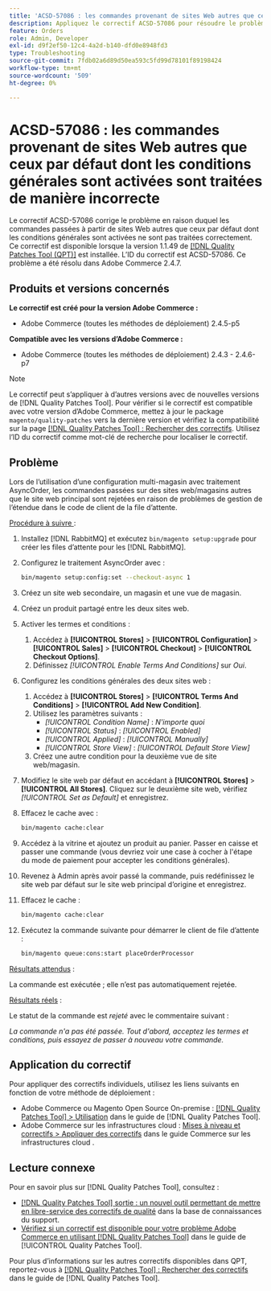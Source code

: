 ```yaml
---
title: 'ACSD-57086 : les commandes provenant de sites Web autres que ceux par défaut dont les conditions générales sont activées sont traitées de manière incorrecte'
description: Appliquez le correctif ACSD-57086 pour résoudre le problème d’Adobe Commerce en raison duquel les commandes passées à partir de sites web autres que ceux par défaut dont les conditions générales sont activées ne sont pas traitées correctement.
feature: Orders
role: Admin, Developer
exl-id: d9f2ef50-12c4-4a2d-b140-dfd0e8948fd3
type: Troubleshooting
source-git-commit: 7fdb02a6d89d50ea593c5fd99d78101f89198424
workflow-type: tm+mt
source-wordcount: '509'
ht-degree: 0%

---
```


# ACSD-57086 : les commandes provenant de sites Web autres que ceux par défaut dont les conditions générales sont activées sont traitées de manière incorrecte

Le correctif ACSD-57086 corrige le problème en raison duquel les commandes passées à partir de sites Web autres que ceux par défaut dont les conditions générales sont activées ne sont pas traitées correctement. Ce correctif est disponible lorsque la version 1.1.49 de [[!DNL Quality Patches Tool (QPT)]](https://experienceleague.adobe.com/fr/docs/commerce-operations/tools/quality-patches-tool/quality-patches-tool-to-self-serve-quality-patches) est installée. L’ID du correctif est ACSD-57086. Ce problème a été résolu dans Adobe Commerce 2.4.7.

## Produits et versions concernés

**Le correctif est créé pour la version Adobe Commerce :**

* Adobe Commerce (toutes les méthodes de déploiement) 2.4.5-p5

**Compatible avec les versions d’Adobe Commerce :**

* Adobe Commerce (toutes les méthodes de déploiement) 2.4.3 - 2.4.6-p7

>[!NOTE]
>
>Le correctif peut s’appliquer à d’autres versions avec de nouvelles versions de [!DNL Quality Patches Tool]. Pour vérifier si le correctif est compatible avec votre version d’Adobe Commerce, mettez à jour le package `magento/quality-patches` vers la dernière version et vérifiez la compatibilité sur la page [[!DNL Quality Patches Tool] : Rechercher des correctifs](https://experienceleague.adobe.com/tools/commerce-quality-patches/index.html?lang=fr). Utilisez l’ID du correctif comme mot-clé de recherche pour localiser le correctif.

## Problème

Lors de l’utilisation d’une configuration multi-magasin avec traitement AsyncOrder, les commandes passées sur des sites web/magasins autres que le site web principal sont rejetées en raison de problèmes de gestion de l’étendue dans le code de client de la file d’attente.

<u>Procédure à suivre </u> :

1. Installez [!DNL RabbitMQ] et exécutez `bin/magento setup:upgrade` pour créer les files d’attente pour les [!DNL RabbitMQ].
1. Configurez le traitement AsyncOrder avec :

   ```bash
   bin/magento setup:config:set --checkout-async 1
   ```

1. Créez un site web secondaire, un magasin et une vue de magasin.
1. Créez un produit partagé entre les deux sites web.
1. Activer les termes et conditions :
   1. Accédez à **[!UICONTROL Stores]** > **[!UICONTROL Configuration]** > **[!UICONTROL Sales]** > **[!UICONTROL Checkout]** > **[!UICONTROL Checkout Options]**.
   1. Définissez *[!UICONTROL Enable Terms And Conditions]* sur *Oui*.
1. Configurez les conditions générales des deux sites web :
   1. Accédez à **[!UICONTROL Stores]** > **[!UICONTROL Terms And Conditions]** > **[!UICONTROL Add New Condition]**.
   1. Utilisez les paramètres suivants :
      * *[!UICONTROL Condition Name]* : *N&#39;importe quoi*
      * *[!UICONTROL Status]* : *[!UICONTROL Enabled]*
      * *[!UICONTROL Applied]* : *[!UICONTROL Manually]*
      * *[!UICONTROL Store View]* : *[!UICONTROL Default Store View]*
   1. Créez une autre condition pour la deuxième vue de site web/magasin.
1. Modifiez le site web par défaut en accédant à **[!UICONTROL Stores]** > **[!UICONTROL All Stores]**. Cliquez sur le deuxième site web, vérifiez *[!UICONTROL Set as Default]* et enregistrez.
1. Effacez le cache avec :

   ```bash
   bin/magento cache:clear
   ```

1. Accédez à la vitrine et ajoutez un produit au panier. Passer en caisse et passer une commande (vous devriez voir une case à cocher à l&#39;étape du mode de paiement pour accepter les conditions générales).
1. Revenez à Admin après avoir passé la commande, puis redéfinissez le site web par défaut sur le site web principal d’origine et enregistrez.
1. Effacez le cache :

   ```bash
   bin/magento cache:clear
   ```

1. Exécutez la commande suivante pour démarrer le client de file d’attente :

   ```bash
   bin/magento queue:cons:start placeOrderProcessor
   ```

<u>Résultats attendus</u> :

La commande est exécutée ; elle n’est pas automatiquement rejetée.

<u>Résultats réels</u> :

Le statut de la commande est *rejeté* avec le commentaire suivant :

*La commande n&#39;a pas été passée. Tout d&#39;abord, acceptez les termes et conditions, puis essayez de passer à nouveau votre commande.*

## Application du correctif

Pour appliquer des correctifs individuels, utilisez les liens suivants en fonction de votre méthode de déploiement :

* Adobe Commerce ou Magento Open Source On-premise : [[!DNL Quality Patches Tool] > Utilisation](/help/tools/quality-patches-tool/usage.md) dans le guide de [!DNL Quality Patches Tool].
* Adobe Commerce sur les infrastructures cloud : [Mises à niveau et correctifs > Appliquer des correctifs](https://experienceleague.adobe.com/docs/commerce-cloud-service/user-guide/develop/upgrade/apply-patches.html?lang=fr) dans le guide Commerce sur les infrastructures cloud .

## Lecture connexe

Pour en savoir plus sur [!DNL Quality Patches Tool], consultez :

* [[!DNL Quality Patches Tool] sortie : un nouvel outil permettant de mettre en libre-service des correctifs de qualité](https://experienceleague.adobe.com/fr/docs/commerce-operations/tools/quality-patches-tool/quality-patches-tool-to-self-serve-quality-patches) dans la base de connaissances du support.
* [Vérifiez si un correctif est disponible pour votre problème Adobe Commerce en utilisant [!DNL Quality Patches Tool]](/help/tools/quality-patches-tool/patches-available-in-qpt/check-patch-for-magento-issue-with-magento-quality-patches.md) dans le guide de [!UICONTROL Quality Patches Tool].


Pour plus d’informations sur les autres correctifs disponibles dans QPT, reportez-vous à [[!DNL Quality Patches Tool] : Rechercher des correctifs](https://experienceleague.adobe.com/tools/commerce-quality-patches/index.html?lang=fr) dans le guide de [!DNL Quality Patches Tool].
